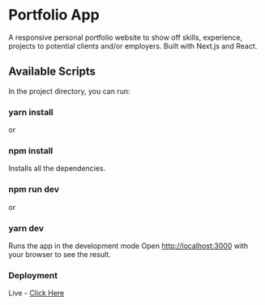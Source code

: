 # Portfolio App

A responsive personal portfolio website to show off skills, experience, projects to potential clients and/or employers. Built with Next.js and React.

## Available Scripts

In the project directory, you can run:

### yarn install 
or 
### npm install

Installs all the dependencies.


### npm run dev
or
### yarn dev

Runs the app in the development mode
Open [http://localhost:3000](http://localhost:3000) with your browser to see the result.



### Deployment

Live - [Click Here](https://thirsty-kepler-245d32.netlify.app/)
